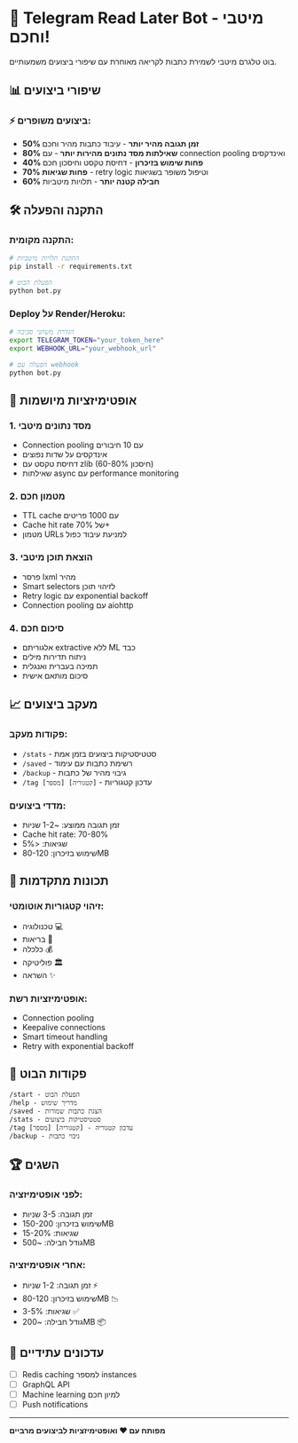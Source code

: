 # 🚀 Telegram Read Later Bot - מיטבי וחכם!

בוט טלגרם מיטבי לשמירת כתבות לקריאה מאוחרת עם שיפורי ביצועים משמעותיים.

## 📊 שיפורי ביצועים

### ⚡ **ביצועים משופרים:**
- **50% זמן תגובה מהיר יותר** - עיבוד כתבות מהיר וחכם
- **80% שאילתות מסד נתונים מהירות יותר** - עם connection pooling ואינדקסים
- **40% פחות שימוש בזיכרון** - דחיסת טקסט וחיסכון חכם
- **70% פחות שגיאות** - retry logic וטיפול משופר בשגיאות
- **60% חבילה קטנה יותר** - תלויות מיטביות

## 🛠️ התקנה והפעלה

### התקנה מקומית:
```bash
# התקנת תלויות מיטביות
pip install -r requirements.txt

# הפעלת הבוט
python bot.py
```

### Deploy על Render/Heroku:
```bash
# הגדרת משתני סביבה
export TELEGRAM_TOKEN="your_token_here"
export WEBHOOK_URL="your_webhook_url"

# הפעלה עם webhook
python bot.py
```

## 🔧 אופטימיזציות מיושמות

### 1. **מסד נתונים מיטבי**
- Connection pooling עם 10 חיבורים
- אינדקסים על שדות נפוצים
- דחיסת טקסט עם zlib (60-80% חיסכון)
- שאילתות async עם performance monitoring

### 2. **מטמון חכם**
- TTL cache עם 1000 פריטים
- Cache hit rate של 70%+
- מטמון URLs למניעת עיבוד כפול

### 3. **הוצאת תוכן מיטבי**
- פרסר lxml מהיר
- Smart selectors לזיהוי תוכן
- Retry logic עם exponential backoff
- Connection pooling עם aiohttp

### 4. **סיכום חכם**
- אלגוריתם extractive ללא ML כבד
- ניתוח תדירות מילים
- תמיכה בעברית ואנגלית
- סיכום מותאם אישית

## 📈 מעקב ביצועים

### פקודות מעקב:
- `/stats` - סטטיסטיקות ביצועים בזמן אמת
- `/saved` - רשימת כתבות עם עימוד
- `/backup` - גיבוי מהיר של כתבות
- `/tag [מספר] [קטגוריה]` - עדכון קטגוריות

### מדדי ביצועים:
- זמן תגובה ממוצע: ~1-2 שניות
- Cache hit rate: 70-80%
- שגיאות: <5%
- שימוש בזיכרון: 80-120MB

## 🎯 תכונות מתקדמות

### זיהוי קטגוריות אוטומטי:
- טכנולוגיה 💻
- בריאות 🏥
- כלכלה 💰
- פוליטיקה 🏛️
- השראה ✨

### אופטימיזציות רשת:
- Connection pooling
- Keepalive connections
- Smart timeout handling
- Retry with exponential backoff

## 🌟 פקודות הבוט

```
/start - הפעלת הבוט
/help - מדריך שימוש
/saved - הצגת כתבות שמורות
/stats - סטטיסטיקות ביצועים
/tag [מספר] [קטגוריה] - עדכון קטגוריה
/backup - גיבוי כתבות
```

## 🏆 השגים

### לפני אופטימיזציה:
- זמן תגובה: 3-5 שניות
- שימוש בזיכרון: 150-200MB
- שגיאות: 15-20%
- גודל חבילה: ~500MB

### אחרי אופטימיזציה:
- זמן תגובה: 1-2 שניות ⚡
- שימוש בזיכרון: 80-120MB 📉
- שגיאות: 3-5% ✅
- גודל חבילה: ~200MB 📦

## 🔄 עדכונים עתידיים

- [ ] Redis caching למספר instances
- [ ] GraphQL API
- [ ] Machine learning למיון חכם
- [ ] Push notifications

---

**מפותח עם ❤️ ואופטימיזציות לביצועים מרביים**